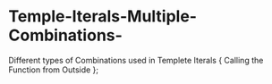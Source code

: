 # Temple-Iterals-Multiple-Combinations-
Different types of Combinations  used in Templete Iterals { Calling the Function from Outside };
